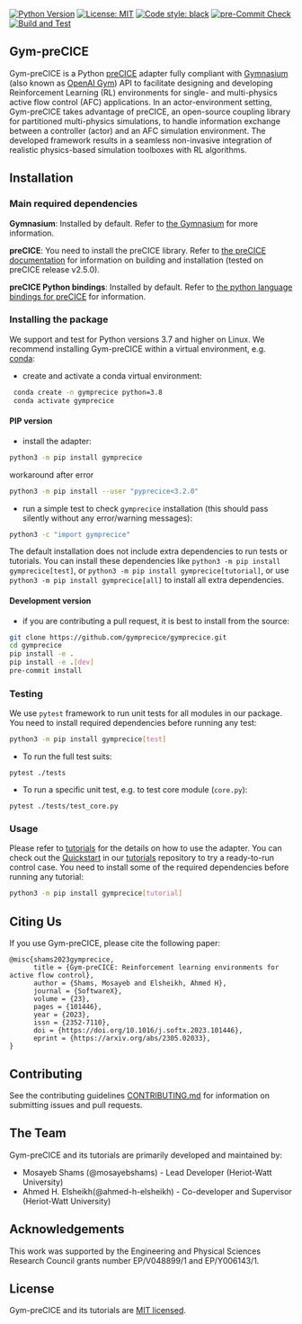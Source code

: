 [![Python Version](https://img.shields.io/badge/python-3.7+-blue.svg)](https://www.python.org/downloads/)
[![License: MIT](https://img.shields.io/badge/License-MIT-blue.svg)](https://github.com/gymprecice/gymprecice/blob/master/LICENSE.md)
[![Code style: black](https://img.shields.io/badge/code%20style-black-000000.svg)](https://github.com/psf/black)
[![pre-Commit Check](https://github.com/gymprecice/gymprecice/actions/workflows/pre-commit.yml/badge.svg)](https://github.com/gymprecice/gymprecice/actions/workflows/pre-commit.yml)
[![Build and Test](https://github.com/gymprecice/gymprecice/actions/workflows/build-and-test.yml/badge.svg)](https://github.com/gymprecice/gymprecice/actions/workflows/build-and-test.yml)


## Gym-preCICE

Gym-preCICE is a Python [preCICE](https://precice.org/) adapter fully compliant with [Gymnasium](https://gymnasium.farama.org/) (also known as [OpenAI Gym](https://www.gymlibrary.dev/)) API to facilitate designing and developing Reinforcement Learning (RL) environments for single- and multi-physics active flow control (AFC) applications. In an actor-environment setting, Gym-preCICE takes advantage of preCICE, an open-source coupling library for partitioned multi-physics simulations, to handle information exchange between a controller (actor) and an AFC simulation environment. The developed framework results in a seamless non-invasive integration of realistic physics-based simulation toolboxes with RL algorithms.


## Installation

### Main required dependencies

**Gymnasium**:  Installed by default. Refer to [the Gymnasium](https://gymnasium.farama.org/) for more information.

**preCICE**: You need to install the preCICE library. Refer to [the preCICE documentation](https://precice.org/installation-overview.html) for information on building and installation (tested on preCICE release v2.5.0).

**preCICE Python bindings**: Installed by default. Refer to [the python language bindings for preCICE](https://github.com/precice/python-bindings) for information.


### Installing the package

We support and test for Python versions 3.7 and higher on Linux. We recommend installing Gym-preCICE within a virtual environment, e.g. [conda](https://www.anaconda.com/products/distribution#Downloads):

- create and activate a conda virtual environment:
```bash
 conda create -n gymprecice python=3.8
 conda activate gymprecice
```


#### PIP version
- install the adapter:

```bash
python3 -m pip install gymprecice
```
workaround after error 
```bash
python3 -m pip install --user "pyprecice<3.2.0"
```
- run a simple test to check `gymprecice` installation (this should pass silently without any error/warning messages):
```bash
python3 -c "import gymprecice"
```

The default installation does not include extra dependencies to run tests or tutorials. You can install these dependencies like `python3 -m pip install gymprecice[test]`, or
`python3 -m pip install gymprecice[tutorial]`, or use `python3 -m pip install gymprecice[all]` to install all extra dependencies.

#### Development version
- if you are contributing a pull request, it is best to install from the source:
```bash
git clone https://github.com/gymprecice/gymprecice.git
cd gymprecice
pip install -e .
pip install -e .[dev]
pre-commit install
```

### Testing

We use `pytest` framework to run unit tests for all modules in our package. You need to install required dependencies before running any test:
```bash
python3 -m pip install gymprecice[test]
```
- To run the full test suits:
```
pytest ./tests
```
- To run a specific unit test, e.g. to test core module (`core.py`):
```
pytest ./tests/test_core.py
```

### Usage

Please refer to [tutorials](https://github.com/gymprecice/tutorials) for the details on how to use the adapter. You can check out the [Quickstart](https://github.com/gymprecice/tutorials/tree/main/quickstart) in our [tutorials](https://github.com/gymprecice/tutorials) repository to try a ready-to-run control case. You need to install some of the required dependencies before running any tutorial:
```bash
python3 -m pip install gymprecice[tutorial]
```

## Citing Us

If you use Gym-preCICE, please cite the following paper:

```
@misc{shams2023gymprecice,
      title = {Gym-preCICE: Reinforcement learning environments for active flow control},
      author = {Shams, Mosayeb and Elsheikh, Ahmed H},
      journal = {SoftwareX},
      volume = {23},
      pages = {101446},
      year = {2023},
      issn = {2352-7110},
      doi = {https://doi.org/10.1016/j.softx.2023.101446},
      eprint = {https://arxiv.org/abs/2305.02033},
}
```

## Contributing

See the contributing guidelines [CONTRIBUTING.md](https://github.com/gymprecice/gymprecice/blob/main/CONTRIBUTING.md)
for information on submitting issues and pull requests.


## The Team

Gym-preCICE and its tutorials are primarily developed and maintained by:
- Mosayeb Shams (@mosayebshams) - Lead Developer (Heriot-Watt University)
- Ahmed H. Elsheikh(@ahmed-h-elsheikh) - Co-developer and Supervisor (Heriot-Watt University)


## Acknowledgements

This work was supported by the Engineering and Physical Sciences Research Council grants number EP/V048899/1 and EP/Y006143/1.


## License

Gym-preCICE and its tutorials are [MIT licensed](https://github.com/gymprecice/gymprecice/blob/main/LICENSE).
